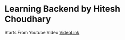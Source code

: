# Learning Backend by Hitesh Choudhary

Starts From Youtube Video
[VideoLink](https://www.youtube.com/watch?v=9B4CvtzXRpc&t=790s)
